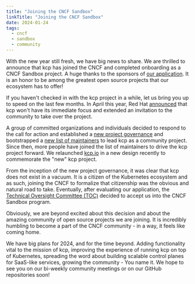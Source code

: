 ```yaml
---
title: "Joining the CNCF Sandbox"
linkTitle: "Joining the CNCF Sandbox"
date: 2024-01-24
tags:
  - cncf
  - sandbox
  - community
---
```


With the new year still fresh, we have big news to share. We are thrilled to announce that kcp has joined the CNCF and completed onboarding as a CNCF Sandbox project. A huge thanks to the sponsors of [our application](https://github.com/cncf/sandbox/issues/47). It is an honor to be among the greatest open source projects that our ecosystem has to offer!

If you haven't checked in with the kcp project in a while, let us bring you up to speed on the last few months. In April this year, Red Hat [announced](https://groups.google.com/g/kcp-users/c/yTe8RMcpxrg) that kcp won't have its immediate focus and extended an invitation to the community to take over the project.

A group of committed organizations and individuals decided to respond to the call for action and established a [new project governance](https://github.com/kcp-dev/kcp/blob/main/GOVERNANCE.md) and bootstrapped a [new list of maintainers](https://github.com/kcp-dev/kcp/pull/2953) to lead kcp as a community project. Since then, more people have joined the list of maintainers to drive the kcp project forward. We relaunched [kcp.io](https://kcp.io) in a new design recently to commemorate the "new" kcp project.

From the inception of the new project governance, it was clear that kcp does not exist in a vacuum. It is a citizen of the Kubernetes ecosystem and as such, joining the CNCF to formalize that citizenship was the obvious and natural road to take. Eventually, after evaluating our application, the [Technical Oversight Committee (TOC)](https://www.cncf.io/people/technical-oversight-committee/) decided to accept us into the CNCF Sandbox program.

Obviously, we are beyond excited about this decision and about the amazing community of open source projects we are joining. It is incredibly humbling to become a part of the CNCF community - in a way, it feels like coming home.

We have big plans for 2024, and for the time beyond. Adding functionality vital to the mission of kcp, improving the experience of running kcp on top of Kubernetes, spreading the word about building scalable control planes for SaaS-like services, growing the community - You name it. We hope to see you on our bi-weekly community meetings or on our GitHub repositories soon!
